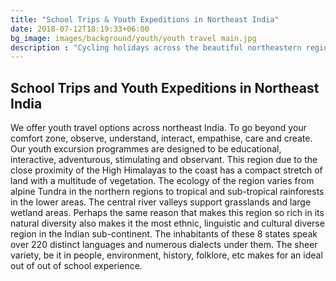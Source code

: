 ```yaml
---
title: "School Trips & Youth Expeditions in Northeast India"
date: 2018-07-12T18:19:33+06:00
bg_image: images/background/youth/youth travel main.jpg
description : "Cycling holidays across the beautiful northeastern region of India"
---
```


## School Trips and Youth Expeditions in Northeast India

We offer youth travel options across northeast India. To go beyond your comfort zone, observe, understand,  interact, empathise, care and create. Our youth excursion programmes are designed to be educational, interactive, adventurous, stimulating and observant. This region due to the close proximity of the High Himalayas to the coast has a compact stretch of land with a multitude of vegetation. The ecology of the region varies from alpine Tundra in the northern regions to tropical and sub-tropical rainforests in the lower areas. The central river valleys support grasslands and large wetland areas. Perhaps the same reason that makes this region so rich in its natural diversity also makes it the most ethnic, linguistic and cultural diverse region in the Indian sub-continent. The inhabitants of these 8 states speak over 220 distinct languages and numerous dialects under them. The sheer variety, be it in people, environment, history, folklore, etc makes for an ideal out of out of school experience. 